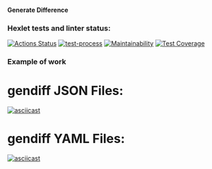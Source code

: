 #### Generate Difference
### Hexlet tests and linter status:
[![Actions Status](https://github.com/SaXaReD/frontend-project-46/actions/workflows/hexlet-check.yml/badge.svg)](https://github.com/SaXaReD/frontend-project-46/actions)
[![test-process](https://github.com/SaXaReD/frontend-project-46/actions/workflows/test.yml/badge.svg)](https://github.com/SaXaReD/frontend-project-46/actions/workflows/test.yml)
[![Maintainability](https://api.codeclimate.com/v1/badges/62173092708a983e7f3e/maintainability)](https://codeclimate.com/github/SaXaReD/frontend-project-46/maintainability)
[![Test Coverage](https://api.codeclimate.com/v1/badges/62173092708a983e7f3e/test_coverage)](https://codeclimate.com/github/SaXaReD/frontend-project-46/test_coverage)

### Example of work
# gendiff JSON Files:
[![asciicast](https://asciinema.org/a/zas3DfWun5qUkei29OHk9PnaO.svg)](https://asciinema.org/a/zas3DfWun5qUkei29OHk9PnaO)
# gendiff YAML Files:
[![asciicast](https://asciinema.org/a/Tlk4tQ8mxg67DPgOzUp1iyiEO.svg)](https://asciinema.org/a/Tlk4tQ8mxg67DPgOzUp1iyiEO)